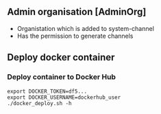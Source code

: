 ## Admin organisation [AdminOrg]
  * Organistation which is added to system-channel 
  * Has the permission to generate channels

## Deploy docker container
### Deploy container to Docker Hub
```
export DOCKER_TOKEN=df5...
export DOCKER_USERNAME=dockerhub_user
./docker_deploy.sh -h
```
